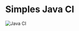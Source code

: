 # Simples Java CI
![Java CI](https://github.com/Gwendoline-Pinault/simples-java-ci/actions/workflows/ci.yml/badge.svg)